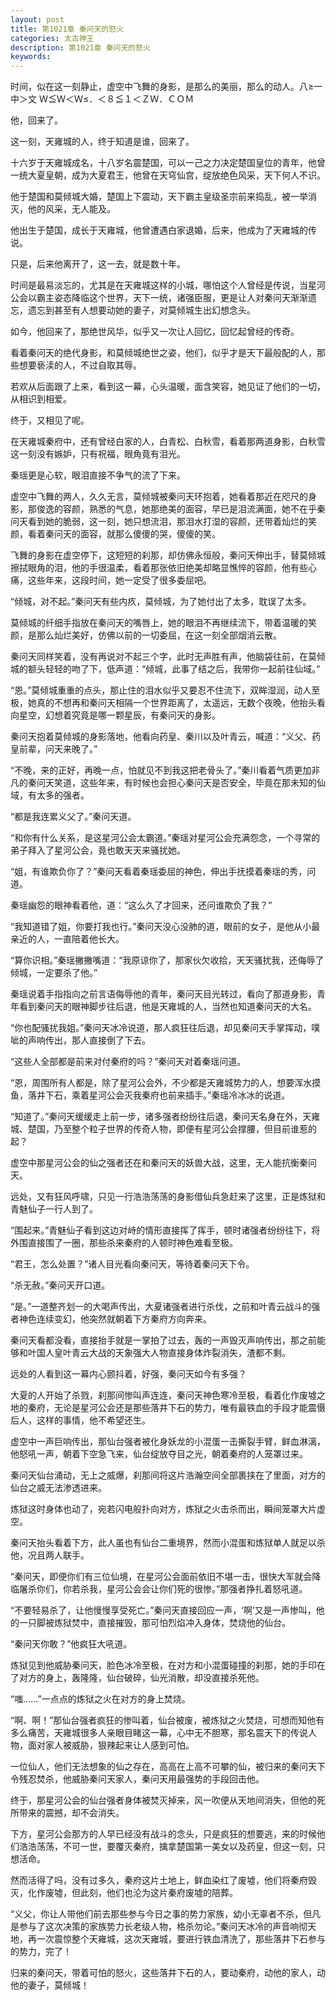 ```yaml
---
layout: post
title: 第1021章 秦问天的怒火
categories: 太古神王
description: 第1021章 秦问天的怒火
keywords:
---
```


时间，似在这一刻静止，虚空中飞舞的身影，是那么的美丽，那么的动人。八≥一中＞文 Ｗ≦Ｗ＜Ｗ≤．＜８≦１＜ＺＷ．ＣＯＭ

他，回来了。

这一刻，天雍城的人，终于知道是谁，回来了。

十六岁于天雍城成名，十八岁名震楚国，可以一己之力决定楚国皇位的青年，他曾一统大夏皇朝，成为大夏君王，他曾在天穹仙宫，绽放绝色风采，天下何人不识。

他于楚国和莫倾城大婚，楚国上下震动，天下霸主皇级圣宗前来捣乱，被一举消灭，他的风采，无人能及。

他出生于楚国，成长于天雍城，他曾遭遇白家退婚，后来，他成为了天雍城的传说。

只是，后来他离开了，这一去，就是数十年。

时间是最易淡忘的，尤其是在天雍城这样的小城，哪怕这个人曾经是传说，当星河公会以霸主姿态降临这个世界，天下一统，诸强臣服，更是让人对秦问天渐渐遗忘，遗忘到甚至有人想要动她的妻子，对莫倾城生出幻想念头。

如今，他回来了，那绝世风华，似乎又一次让人回忆，回忆起曾经的传奇。

看着秦问天的绝代身影，和莫倾城绝世之姿，他们，似乎才是天下最般配的人，那些想要亵渎的人，不过自取其辱。

若欢从后面跟了上来，看到这一幕，心头温暖，面含笑容，她见证了他们的一切，从相识到相爱。

终于，又相见了呢。

在天雍城秦府中，还有曾经白家的人，白青松、白秋雪，看着那两道身影，白秋雪这一刻没有嫉妒，只有祝福，眼角竟有泪光。

秦瑶更是心软，眼泪直接不争气的流了下来。

虚空中飞舞的两人，久久无言，莫倾城被秦问天环抱着，她看着那近在咫尺的身影，那俊逸的容颜，熟悉的气息，她那绝美的面容，早已是泪流满面，她不在乎秦问天看到她的脆弱，这一刻，她只想流泪，那泪水打湿的容颜，还带着灿烂的笑颜，看着秦问天的面容，就那么傻傻的哭，傻傻的笑。

飞舞的身影在虚空停下，这短短的刹那，却仿佛永恒般，秦问天伸出手，替莫倾城擦拭眼角的泪，他的手很温柔，看着那张依旧绝美却略显憔悴的容颜，他有些心痛，这些年来，这段时间，她一定受了很多委屈吧。

“倾城，对不起。”秦问天有些内疚，莫倾城，为了她付出了太多，耽误了太多。

莫倾城的纤细手指放在秦问天的嘴唇上，她的眼泪不再继续流下，带着温暖的笑颜，是那么灿烂美好，仿佛以前的一切委屈，在这一刻全部烟消云散。

秦问天同样笑着，没有再说对不起三个字，此时无声胜有声，他脑袋往前，在莫倾城的额头轻轻的吻了下，低声道：“倾城，此事了结之后，我带你一起前往仙域。”

“恩。”莫倾城重重的点头，那止住的泪水似乎又要忍不住流下，双眸湿润，动人至极，她真的不想再和秦问天相隔一个世界距离了，太遥远，无数个夜晚，他抬头看向星空，幻想着究竟是哪一颗星辰，有秦问天的身影。

秦问天抱着莫倾城的身影落地，他看向药皇、秦川以及叶青云，喊道：“义父、药皇前辈，问天来晚了。”

“不晚，来的正好，再晚一点，怕就见不到我这把老骨头了。”秦川看着气质更加非凡的秦问天笑道，这些年来，有时候也会担心秦问天是否安全，毕竟在那未知的仙域，有太多的强者。

“都是我连累义父了。”秦问天道。

“和你有什么关系，是这星河公会太霸道。”秦瑶对星河公会充满怨念，一个寻常的弟子拜入了星河公会，竟也敢天天来骚扰她。

“姐，有谁欺负你了？”秦问天看着秦瑶委屈的神色，伸出手抚摸着秦瑶的秀，问道。

秦瑶幽怨的眼神看着他，道：“这么久了才回来，还问谁欺负了我？”

“我知道错了姐，你要打我也行。”秦问天没心没肺的道，眼前的女子，是他从小最亲近的人，一直陪着他长大。

“算你识相。”秦瑶撇撇嘴道：“我原谅你了，那家伙欠收拾，天天骚扰我，还侮辱了倾城，一定要杀了他。”

秦瑶说着手指指向之前言语侮辱他的青年，秦问天目光转过，看向了那道身影，青年看到秦问天的眼神脚步往后退，他是天雍城的人，当然也知道秦问天的大名。

“你也配骚扰我姐。”秦问天冰冷说道，那人疯狂往后退，却见秦问天手掌挥动，噗呲的声响传出，那人直接倒了下去。

“这些人全部都是前来对付秦府的吗？”秦问天对着秦瑶问道。

“恩，周围所有人都是，除了星河公会外，不少都是天雍城势力的人，想要浑水摸鱼，落井下石，乘着星河公会灭我秦府也前来插手。”秦瑶冷冰冰的说道。

“知道了。”秦问天缓缓走上前一步，诸多强者纷纷往后退，秦问天名身在外，天雍城、楚国，乃至整个粒子世界的传奇人物，即便有星河公会撑腰，但目前谁惹的起？

虚空中那星河公会的仙之强者还在和秦问天的妖兽大战，这里，无人能抗衡秦问天。

远处，又有狂风呼啸，只见一行浩浩荡荡的身影借仙兵急赶来了这里，正是炼狱和青魅仙子一行人到了。

“围起来。”青魅仙子看到这边对峙的情形直接挥了挥手，顿时诸强者纷纷往下，将外围直接围了一圈，那些杀来秦府的人顿时神色难看至极。

“君王，怎么处置？”诸人目光看向秦问天，等待着秦问天下令。

“杀无赦。”秦问天开口道。

“是。”一道整齐划一的大喝声传出，大夏诸强者进行杀伐，之前和叶青云战斗的强者神色连续变幻，他突然就朝着下方秦府方向奔来。

秦问天看都没看，直接抬手就是一掌拍了过去，轰的一声毁灭声响传出，那之前能够和叶国人皇叶青云大战的天象强大人物直接身体炸裂消失，渣都不剩。

远处的人看到这一幕内心颤抖着，好强，秦问天如今有多强？

大夏的人开始了杀戮，刹那间惨叫声连连，秦问天神色寒冷至极，看着化作废墟之地的秦府，无论是星河公会还是那些落井下石的势力，唯有最铁血的手段才能震慑后人，这样的事情，他不希望还生。

虚空中一声巨响传出，那仙台强者被化身妖龙的小混蛋一击撕裂手臂，鲜血淋漓，他怒吼一声，朝着下空急飞来，仙台绽放夺目之光，朝着秦府的人笼罩过来。

秦问天仙台涌动，无上之威爆，刹那间将这片浩瀚空间全部裹挟在了里面，对方的仙台之威无法渗透进来。

炼狱这时身体也动了，宛若闪电般扑向对方，炼狱之火击杀而出，瞬间笼罩大片虚空。

秦问天抬头看着下方，此人虽也有仙台二重境界，然而小混蛋和炼狱单人就足以杀他，况且两人联手。

“秦问天，即便你们有三位仙境，在星河公会面前依旧不堪一击，很快大军就会降临屠杀你们，你若杀我，星河公会会让你们死的很惨。”那强者挣扎着怒吼道。

“不要轻易杀了，让他慢慢享受死亡。”秦问天直接回应一声，‘啊’又是一声惨叫，他的一只脚被炼狱焚中，直接摧毁，那可怕烈焰冲入身体，焚烧他的仙台。

“秦问天你敢？”他疯狂大吼道。

炼狱见到他威胁秦问天，脸色冰冷至极，在对方和小混蛋碰撞的刹那，她的手印在了对方的身上，轰隆隆，仙台破碎，仙光消散，却没直接杀死他。

“嗤……”一点点的炼狱之火在对方的身上焚烧。

“啊、啊！”那仙台强者疯狂的惨叫着，仙台被废，被炼狱之火焚烧，可想而知他有多么痛苦，天雍城很多人亲眼目睹这一幕，心中无不胆寒，那名震天下的传说人物，面对家人被威胁，狠辣起来让人感到可怕。

一位仙人，他们无法想象的仙之存在，高高在上高不可攀的仙，被归来的秦问天下令残忍焚杀，他威胁秦问天家人，秦问天用最强势的手段回击他。

终于，那星河公会的仙台强者身体被焚灭掉来，风一吹便从天地间消失，但他的死所带来的震撼，却不会消失。

下方，星河公会那方的人早已经没有战斗的念头，只是疯狂的想要逃，来的时候他们浩浩荡荡，不可一世，要覆灭秦府，擒拿楚国第一美女以及药皇，但这一刻，只想活命。

然而活得了吗，没有过多久，秦府这片土地上，鲜血染红了废墟，他们将秦府毁灭，化作废墟，但此刻，他们也沦为这片秦府废墟的陪葬。

“义父，你让人带他们前去那些参与今日之事的势力家族，幼小无辜者不杀，但凡是参与了这次决策的家族势力长老级人物，格杀勿论。”秦问天冰冷的声音响彻天地，再一次震惊整个天雍城，这次天雍城，要进行铁血清洗了，那些落井下石参与的势力，完了！

归来的秦问天，带着可怕的怒火，这些落井下石的人，要动秦府，动他的家人，动他的妻子，莫倾城！
